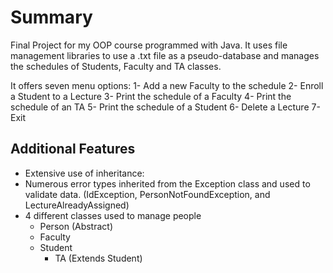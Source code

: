 # Summary
Final Project for my OOP course programmed with Java. It uses file management libraries to use a .txt file as a pseudo-database and manages the schedules of Students, Faculty and TA classes.

It offers seven menu options:
    1- Add a new Faculty to the schedule
    2- Enroll a Student to a Lecture
    3- Print the schedule of a Faculty
    4- Print the schedule of an TA
    5- Print the schedule of a Student
    6- Delete a Lecture
    7- Exit

## Additional Features
- Extensive use of inheritance:
 - Numerous error types inherited from the Exception class and used to validate data. (IdException, PersonNotFoundException, and LectureAlreadyAssigned)
 - 4 different classes used to manage people
   - Person (Abstract)
    - Faculty
    - Student
      - TA (Extends Student)




